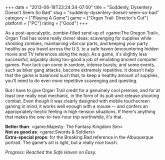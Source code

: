 +++
date = "2013-06-18T23:24:34-07:00"
title = "Suddenly, Dysentery Doesn't Seem So Bad"
slug = "suddenly-dysentery-doesnt-seem-so-bad"
category = ["Playing A Game"]
game = ["Organ Trail: Director's Cut"]
platform = ["PC"]
rating = ["Good"]
+++

As a post-apocalyptic, zombie-filled send-up of <game:The Oregon Trail>, Organ Trail has some really clever ideas: scavenging for supplies while shooting zombies, maintaining vital car parts, and keeping your party healthy as you travel across the U.S. to a safe haven (encountering hidden movie and TV references along the way).  As a game, it's slightly less successful, arguably doing too-good a job of emulating ancient computer games.  Poor luck can come in random, intense bursts; and some events, such as biker gang attacks, become extremely repetitive.  It doesn't help that the game is balanced such that, to keep a healthy amount of supplies, you'll need to do even <i>more</i> repetitive scavenging and questing.

But I have to give Organ Trail credit for a genuinely cool premise, and for at least one really neat mechanic, in the form of its pull-and-release shooting combat.  Even though it was clearly designed with mobile touchscreen gaming in mind, it works well enough with a mouse -- and confers an appropriately-hectic feeling in high-tension situations.  If there's anything that makes the one-to-two-hour trip worthwhile, it's that.

<b>Better than</b>: <game:Majesty: The Fantasy Kingdom Sim>  
<b>Not as good as</b>: <game:Swords & Soldiers>  
<b>Extra-special props</b>: for the Breaking Bad reference in the Albuquerque portrait.  The game's art is light, but a really nice touch.

<i>Progress: Reached the Safe Haven on Easy.</i>
